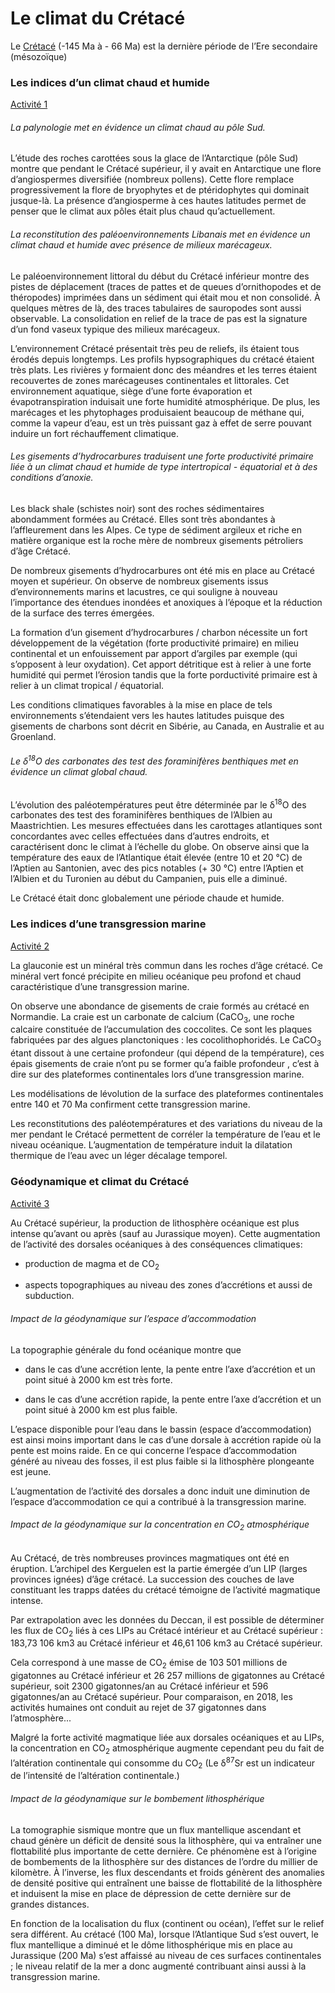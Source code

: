 # Le climat du Crétacé

Le [Crétacé](https://ipfs.io/ipfs/QmRRRQahPMRV6jU3ZSBQHBEFiWWdymKjwoqvti9NxtRMbv) (-145 Ma à - 66 Ma) est la dernière période de l’Ere secondaire (mésozoïque)


### Les indices d’un climat chaud et humide

[Activité 1](https://ipfs.io/ipfs/QmXC2CKq4Ld1gPFL6Pxo1jtcWbu7pRULEFBmZ8meYa4E3J)

###### La palynologie met en évidence un climat chaud au pôle Sud.

L’étude des roches carottées sous la glace de l’Antarctique (pôle Sud) montre que pendant le Crétacé supérieur, il y avait en Antarctique une flore d’angiospermes diversifiée (nombreux pollens). Cette flore remplace progressivement la flore de bryophytes et de ptéridophytes qui dominait jusque-là. La présence d’angiosperme à ces hautes latitudes permet de penser que le climat aux pôles était plus chaud qu’actuellement. 

###### La reconstitution des paléoenvironnements Libanais met en évidence un climat chaud et humide avec présence de milieux marécageux.

Le paléoenvironnement littoral du début du Crétacé inférieur montre des pistes de déplacement (traces de pattes et de queues d’ornithopodes et de théropodes) imprimées dans un sédiment qui était mou et non consolidé. À quelques mètres de là, des traces tabulaires de sauropodes sont aussi observable. La consolidation en relief de la trace de pas est la signature d’un fond vaseux typique des milieux marécageux. 

L’environnement Crétacé présentait très peu de reliefs, ils étaient tous érodés depuis longtemps. Les profils hypsographiques du crétacé étaient très plats. Les rivières y formaient donc des méandres et les terres étaient recouvertes de zones marécageuses continentales et littorales. Cet environnement aquatique, siège d’une forte évaporation et évapotranspiration induisait une forte humidité atmosphérique. De plus, les marécages et les phytophages produisaient beaucoup de méthane qui, comme la vapeur d’eau, est un très puissant gaz à effet de serre pouvant induire un fort réchauffement climatique.

###### Les gisements d’hydrocarbures traduisent une forte productivité primaire liée à un climat chaud et humide de type intertropical - équatorial et à des conditions d’anoxie.

Les black shale (schistes noir) sont des roches sédimentaires abondamment formées au Crétacé. Elles sont très abondantes à l’affleurement dans les Alpes. Ce type de sédiment argileux et riche en matière organique est la roche mère de nombreux gisements pétroliers d’âge Crétacé.

De nombreux gisements d’hydrocarbures ont été mis en place au Crétacé moyen et supérieur. On observe de nombreux gisements issus d’environnements marins et lacustres, ce qui souligne à nouveau l’importance des étendues inondées et anoxiques à l’époque et la réduction de la surface des terres émergées.

La formation d’un gisement d’hydrocarbures / charbon nécessite un fort développement de la végétation (forte productivité primaire) en milieu continental et un enfouissement par apport d’argiles par exemple (qui s’opposent à leur oxydation). Cet apport détritique est à relier à une forte humidité qui permet l’érosion tandis que la forte porductivité primaire est à relier à un climat tropical / équatorial.

Les conditions climatiques favorables à la mise en place de tels environnements s’étendaient vers les hautes latitudes puisque des gisements de charbons sont décrit en Sibérie, au Canada, en Australie et au Groenland.

###### Le δ<sup>18</sup>O des carbonates des test des foraminifères benthiques met en évidence un climat global chaud. 

L’évolution des paléotempératures peut être déterminée par le δ<sup>18</sup>O des carbonates des test des foraminifères benthiques de l’Albien au Maastrichtien. Les mesures effectuées dans les carottages atlantiques sont concordantes avec celles effectuées dans d’autres endroits, et caractérisent donc le climat à l’échelle du globe. On observe ainsi que la température des eaux de l’Atlantique était élevée (entre 10 et 20 °C) de l’Aptien au Santonien, avec des pics notables (+ 30 °C) entre l’Aptien et l’Albien et du Turonien au début du Campanien, puis elle a diminué.

Le Crétacé était donc globalement une période chaude et humide.

### Les indices d’une transgression marine

[Activité 2](https://ipfs.io/ipfs/Qmf6f1EeGVf4XdfABS8H6U5fhYW1fxbpoRfDTfHbE1Yuiy)

La glauconie est un minéral très commun dans les roches d’âge crétacé. Ce minéral vert foncé précipite en milieu océanique peu profond et chaud caractéristique d’une transgression marine.

On observe une abondance de gisements de craie formés au crétacé en Normandie.  La craie est un carbonate de calcium (CaCO<sub>3</sub>, une roche calcaire constituée de l’accumulation des coccolites. Ce sont les plaques fabriquées par des algues planctoniques : les cocolithophoridés. Le CaCO<sub>3</sub> étant dissout à une certaine profondeur (qui dépend de la température), ces épais gisements de craie n’ont pu se former qu’a faible profondeur , c’est à dire sur des plateformes continentales lors d’une transgression marine.

Les modélisations de lévolution de la surface des plateformes continentales entre 140 et 70 Ma confirment cette transgression marine.

Les reconstitutions des paléotempératures et des variations du niveau de la mer pendant le Crétacé permettent de corréler la température de l’eau et le niveau océanique. L’augmentation de température induit la dilatation thermique de l’eau avec un léger décalage temporel. 



### Géodynamique et climat du Crétacé

[Activité 3](https://ipfs.io/ipfs/QmU92ugZoxRt5evq7oHAf9QBiZdv52Bh9rh9KWCvUhPeP6)

Au Crétacé supérieur, la production de lithosphère océanique est plus intense qu’avant ou après (sauf au Jurassique moyen). Cette augmentation de l’activité des dorsales océaniques à des conséquences climatiques:

- production de magma et de CO<sub>2</sub>

- aspects topographiques au niveau des zones d’accrétions et aussi de subduction.

###### Impact de la géodynamique sur l’espace d’accommodation

La topographie générale du fond océanique montre que 

- dans le cas d’une accrétion lente, la pente entre l’axe d’accrétion et un point situé à 2000 km est très forte. 

- dans le cas d’une accrétion rapide, la pente entre l’axe d’accrétion et un point situé à 2000 km est plus faible. 

L’espace disponible pour l’eau dans le bassin (espace d’accommodation) est ainsi moins important dans le cas d’une dorsale à accrétion rapide où la pente est moins raide. En ce qui concerne l’espace d’accommodation généré au niveau des fosses, il est plus faible si la lithosphère plongeante est jeune.

L’augmentation de l’activité des dorsales a donc induit une diminution de l’espace d’accommodation ce qui a contribué à la transgression marine.  

###### Impact de la géodynamique sur la concentration en CO<sub>2</sub> atmosphérique

Au Crétacé, de très nombreuses provinces magmatiques ont été en éruption. L’archipel des Kerguelen est la partie émergée d’un LIP (larges provinces ignées) d’âge crétacé. La succession des couches de lave constituant les trapps datées du crétacé témoigne de l’activité magmatique intense.
 
Par extrapolation avec les données du Deccan, il est possible de déterminer les flux de CO<sub>2</sub> liés à ces LIPs au Crétacé intérieur et au Crétacé supérieur : 183,73  ́106 km3 au Crétacé inférieur et 46,61  ́106 km3 au Crétacé supérieur. 
 
Cela correspond à une masse de CO<sub>2</sub> émise de 103 501 millions de gigatonnes au Crétacé inférieur et 26 257 millions de gigatonnes au Crétacé supérieur, soit 2300 gigatonnes/an au Crétacé inférieur et 596 gigatonnes/an au Crétacé supérieur. Pour comparaison, en 2018, les activités humaines ont conduit au rejet de 37 gigatonnes dans l’atmosphère...

Malgré la forte activité magmatique liée aux dorsales océaniques et au LIPs, la concentration en CO<sub>2</sub> atmosphérique augmente cependant peu du fait de l’altération continentale qui consomme du CO<sub>2</sub> (Le δ<sup>87</sup>Sr est un indicateur de l’intensité de l’altération continentale.)

###### Impact de la géodynamique sur le bombement lithosphérique

La tomographie sismique montre que un flux mantellique ascendant et chaud génère un déficit de densité sous la lithosphère, qui va entraîner une flottabilité plus importante de cette dernière. Ce phénomène est à l’origine de bombements de la lithosphère sur des distances de l’ordre du millier de kilomètre. À l’inverse, les flux descendants et froids génèrent des anomalies de densité positive qui entraînent une baisse de flottabilité de la lithosphère et induisent la mise en place de dépression de cette dernière sur de grandes distances. 

En fonction de la localisation du flux (continent ou océan), l’effet sur le relief sera différent. Au crétacé  (100 Ma), lorsque l’Atlantique Sud s’est ouvert, le flux mantellique a diminué et le dôme lithosphérique mis en place au Jurassique (200 Ma) s’est affaissé au niveau de ces surfaces continentales ; le niveau relatif de la mer a donc augmenté contribuant ainsi aussi à la transgression marine.
